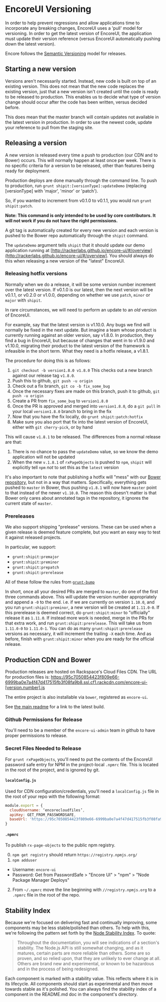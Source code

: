 # EncoreUI Versioning

In order to help prevent regressions and allow applications time to incorporate any breaking changes, EncoreUI uses a 'pull' model for versioning. In order to get the latest version of EncoreUI, the application must update their version reference (versus EncoreUI automatically pushing down the latest version).

Encore follows the [Semantic Versioning](http://semver.org/) model for releases.

## Starting a new version

Versions aren't necessarily started. Instead, new code is built on top of an existing version. This does not mean that the new code replaces the existing version, just that a new version isn't created until the code is ready to be released to production. This enables us to decide what type of version change should occur after the code has been written, versus decided before.

This does mean that the master branch will contain updates not available in the latest version in production. In order to use the newest code, update your reference to pull from the staging site.

## Releasing a version

A new version is released every time a push to production (our CDN and to Bower) occurs. This will normally happen at least once per week. There is no specific criteria for a version to be released, other than features being ready for deployment.

Production deploys are done manually through the command line. To push to production, run `grunt shipit:[versionType]:updateDemo` (replacing [versionType] with 'major', 'minor' or 'patch').

So, if you wanted to increment from v0.1.0 to v0.1.1, you would run `grunt shipit:patch`.

**Note: This command is only intended to be used by core contributors. It will not work if you do not have the right permissions.**

A git tag is automatically created for every new version and each version is pushed to the Bower repo automatically through the `shipit` command.

The `updateDemo` argument tells `shipit` that it should update our demo application running at [http://rackerlabs.github.io/encore-ui/#/overview](http://rackerlabs.github.io/encore-ui/#/overview]. You should always do this when releasing a new version of the "latest" EncoreUI.

### Releasing hotfix versions

Normally when we do a release, it will be some version number increment over the latest version. If v0.1.0 is our latest, then the next version will be v0.1.1, or v0.2.0 or v1.0.0, depending on whether we use `patch`, `minor` or `major` with `shipit`.

In rare circumstances, we will need to perform an update to an _old_ version of EncoreUI.

For example, say that the latest version is v1.10.0. Any bugs we find will normally be fixed in the next update. But imagine a team whose product is currently running against an older version, say v1.8.0. In production, they find a bug in EncoreUI, but because of changes that went in to v1.9.0 and v1.10.0, migrating their product to the latest version of the framework is infeasible in the short term. What they need is a hotfix release, a v1.8.1.

The procedure for doing this is as follows:

 1. `git checkout -b version1.8.0 v1.8.0` This checks out a new branch against our release tag `v1.8.0`.
 2. Push this to github, `git push -u origin`
 3. Check out a fix branch, `git co -b fix_some_bug`
 4. Once the necessary fixes are made on this branch, push it to github, `git push -u origin`
 5. Create a PR from `fix_some_bug` to `version1.8.0`
 6. Once the PR is approved and merged into `version1.8.0`, do a `git pull` in your local `version1.8.0` branch to bring in the fix
 7. Now that you have the fix locally, do `grunt shipit:patch:hotfix`
 8. Make sure you also port that fix into the latest version of EncoreUI, either with `git cherry-pick`, or by hand

This will cause `v1.8.1` to be released. The differences from a normal release are that:

 1. There is no chance to pass the `updateDemo` value, so we know the demo application will not be updated
 2. When the new `v.1.8.1` of `rxPageObjects` is pushed to `npm`, `shipit` will explicitly tell `npm` _not_ to set this as the `latest` version

It's also important to note that publishing a hotfix will "mess" with our [Bower repository](https://github.com/rackerlabs/encore-ui-bower), but not in a way that matters. Specifically, everything gets pushed to `master` in Bower, thus pushing `v1.8.1` will now have `master` point to that instead of the newer `v1.10.0`. The reason this doesn't matter is that Bower only cares about annotated tags in the repository, it ignores the current state of `master`.


### Prereleases

We also support shipping "prelease" versions. These can be used when a given release is deemed feature complete, but you want an easy way to test it against released projects.

In particular, we support:

 * `grunt:shipit:premajor`
 * `grunt:shipit:preminor`
 * `grunt:shipit:prepatch`
 * `grunt:shipit:prerelease`

All of these follow the rules from [`grunt-bump`](https://github.com/vojtajina/grunt-bump#usage-examples)

In short, once all your desired PRs are merged to `master`, do one of the first three commands above. This will update the version number appropriately and append a `-0` to the end. i.e. if we are currently on version `1.10.0`, and you run `grunt:shipit:preminor`, a new version will be created at `1.11.0-0`. If this prerelease is deemed correct, do `grunt:shipit:minor` to "officially" release it as `1.11.0`. If instead more work is needed, merge in the PRs for that extra work, and run `grunt:shipit:prerelease`. This will take us from `1.11.0-0` to `1.11.0-1`. You can do as many `grunt:shipit:prerelease` versions as necessary, it will increment the trailing `-X` each time. And as before, finish with `grunt:shipit:minor` when you are ready for the official release.

## Production CDN and Bower

Production releases are hosted on Rackspace's Cloud Files CDN. The URL for production files is:
https://95c7050854423f809e66-6999ba0e7a4f47d417515fb3f08fa9b8.ssl.cf1.rackcdn.com/encore-ui-[version.number].js

The entire project is also installable via `bower`, registered as `encore-ui`.

See [the main readme](../README.md) for a link to the latest build.

### Github Permissions for Release
You'll need to be a member of the `encore-ui-admin` team in github to have proper permissions to release.

### Secret Files Needed to Release

For `grunt rxPageObjects`, you'll need to put the contents of the EncoreUI password safe entry for NPM in the project-local `.npmrc` file. This is located in the root of the project, and is ignored by git.

#### `localConfig.js`
Used for CDN configuration/credentials, you'll need a `localConfig.js` file in the root of your repo with the following format:

```javascript
module.export = {
  cloudUsername: ‘encorecloudfiles’,
  apiKey: GET_FROM_PASSWORDSAFE,
  baseUrl: 'https://95c7050854423f809e66-6999ba0e7a4f47d417515fb3f08fa9b8.ssl.cf1.rackcdn.com'
}
```

#### `.npmrc`
To publish `rx-page-objects` to the public npm registry.

0. `npm get registry` should return `https://registry.npmjs.org/`
1. `npm adduser`
  * Username: `encore-ui`
  * Password: Get from PasswordSafe > "Encore UI" > "npm" > "Node Package Manager Deploys"
2. From `~/.npmrc` move the line beginning with `//registry.npmjs.org` to a `.npmrc` file in the root of the repo.

## Stability Index

Because we're focused on delivering fast and continually improving, some components may be less stable/polished than others. To help with this, we're following the pattern set forth by the [Node Stability Index](http://nodejs.org/api/documentation.html#documentation_stability_index). To quote:

> Throughout the documentation, you will see indications of a section's stability. The Node.js API is still somewhat changing, and as it matures, certain parts are more reliable than others. Some are so proven, and so relied upon, that they are unlikely to ever change at all. Others are brand new and experimental, or known to be hazardous and in the process of being redesigned.

Each component is marked with a stability value. This reflects where it is in its lifecycle. All components should start as experimental and then move towards stable as it's polished. You can always find the stability index of a component in the README.md doc in the component's directory.
